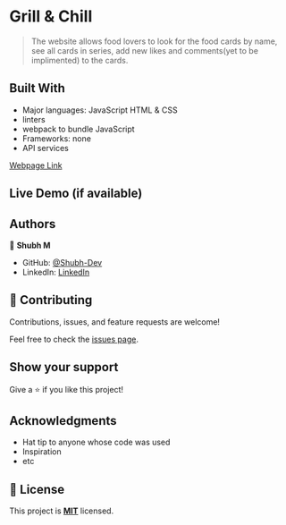 # Grill & Chill

> The website allows food lovers to look for the food cards by name, see all cards in series, add new likes and comments(yet to be implimented) to the cards. 

## Built With

- Major languages: JavaScript HTML & CSS 
- linters
- webpack to bundle JavaScript
- Frameworks: none
- API services

[Webpage Link ](https:///)

## Live Demo (if available)

## Authors

👤 **Shubh M**

- GitHub: [@Shubh-Dev](https://github.com/Shubh-Dev)
- LinkedIn: [LinkedIn](https://linkedin.com/in/shubh.scb)

## 🤝 Contributing

Contributions, issues, and feature requests are welcome!

Feel free to check the [issues page](../../issues/).

## Show your support

Give a ⭐️ if you like this project!

## Acknowledgments

- Hat tip to anyone whose code was used
- Inspiration
- etc

## 📝 License

This project is **[MIT](./LICENSE.md)** licensed.